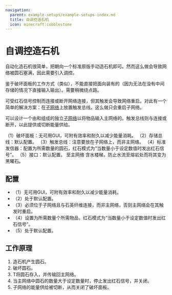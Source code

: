 ```yaml
---
navigation:
  parent: example-setups/example-setups-index.md
  title: 自调控造石机
  icon: minecraft:cobblestone
---
```


# 自调控造石机

自动化造石机很简单，把<ItemLink id="annihilation_plane" />朝向一个标准原版手动造石机即可。然而这么做会导致网络被圆石塞满，因此需要引入调控。

鉴于破坏面板的工作方式（类似<ItemLink id="import_bus" />），不能直接把<ItemLink id="level_emitter" />面向装有<ItemLink id="redstone_card" />的<ItemLink id="export_bus" />（因为无法在没有中间存储的情况下直接输入输出）。需要稍微绕点路。

<ItemLink id="toggle_bus" />可受红石信号控制而连接或断开网络连接，但其触发会导致网络重启。对此有一个简单的解决方案：在[子网络](../ae2-mechanics/subnetworks.md)上放置触发总线。这么做只会重启子网络。

可以设计一个由<ItemLink id="annihilation_plane" />和<ItemLink id="storage_bus" />组成的独立[子网络](../ae2-mechanics/subnetworks.md)以将物品输入主网络的<ItemLink id="interface" />。触发总线则与<ItemLink id="quartz_fiber" />连接或断开，以此提供或切断能量供给。

<GameScene zoom="4" interactive={true}>
  <ImportStructure src="../assets/assemblies/regulated_cobble_gen.snbt" />

<BoxAnnotation color="#dddddd" min="3 2 2" max="7 2.3 3">
        （1）破坏面板：无可用GUI，可附有效率和耐久以减少能量消耗。
  </BoxAnnotation>

  <BoxAnnotation color="#dddddd" min="2 2 2" max="2.3 3 3">
        （2）存储总线：默认配置。
  </BoxAnnotation>

  <BoxAnnotation color="#dddddd" min="2.3 2.3 2" max="2.7 2.7 2.3">
        （3）触发总线：注意要放在子网络上，而非主网络。
  </BoxAnnotation>

  <BoxAnnotation color="#dddddd" min="2.3 3 2.3" max="2.7 3.3 2.7">
        （4）标准发信器：配置为所需数量的圆石，红石模式为“当数量小于设定数值时发出红石信号”。
  </BoxAnnotation>

  <BoxAnnotation color="#dddddd" min="1 2 3" max="2 3 2">
        （5）接口：默认配置。
  </BoxAnnotation>

<DiamondAnnotation pos="0 2.5 1.5" color="#00ff00">
        至主网络
    </DiamondAnnotation>

<DiamondAnnotation pos="5 1.5 3.5" color="#00ff00">
        含水楼梯，防止水流至熔岩处而将其变为黑曜石。
    </DiamondAnnotation>

  <IsometricCamera yaw="195" pitch="30" />
</GameScene>

## 配置

* <ItemLink id="annihilation_plane" />（1）无可用GUI，可附有效率和耐久以减少能量消耗。
* <ItemLink id="storage_bus" />（2）处于默认配置。
* <ItemLink id="toggle_bus" />（3）必须位于子网络且与石英纤维连接，而非主网络，否则主网络会在其触发时重启。
* <ItemLink id="level_emitter" />（4）设置为所需数量个所需物品，红石模式为“当数量小于设定数值时发出红石信号”。
* <ItemLink id="interface" />（5）处于默认配置。

## 工作原理

1. 造石机产生圆石。
2. <ItemLink id="annihilation_plane" />破坏圆石。
3. T<ItemLink id="storage_bus" />将圆石存入<ItemLink id="interface" />，并传输回主网络。
4. 当主网络中圆石的数量大于设定数量时，<ItemLink id="level_emitter" />停止发出红石信号，并关闭<ItemLink id="toggle_bus" />。
5. 子网络的能量供给被切断，从而关闭了破坏面板。
